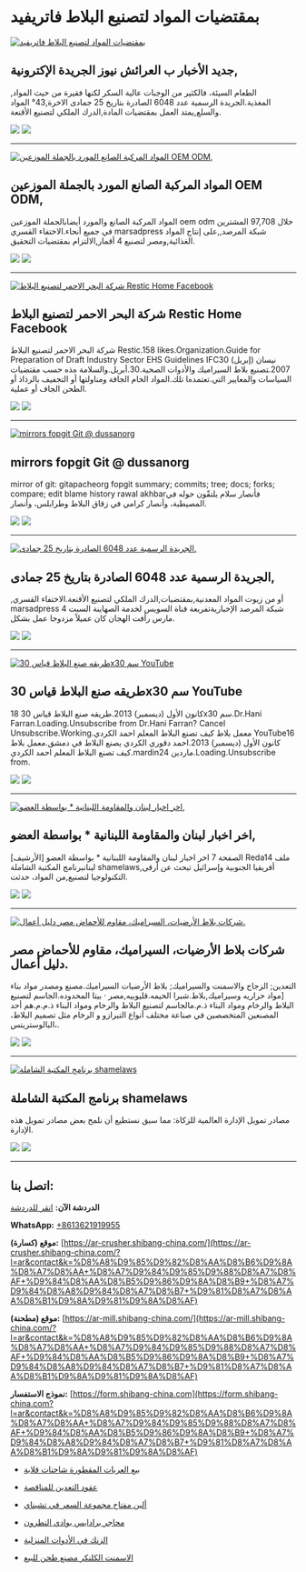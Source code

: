 # بمقتضيات المواد لتصنيع البلاط فاتريفيد

<a href="https://swt.shibang-china.com/?l=ar&img&k=%D8%A8%D9%85%D9%82%D8%AA%D8%B6%D9%8A%D8%A7%D8%AA+%D8%A7%D9%84%D9%85%D9%88%D8%A7%D8%AF+%D9%84%D8%AA%D8%B5%D9%86%D9%8A%D8%B9+%D8%A7%D9%84%D8%A8%D9%84%D8%A7%D8%B7+%D9%81%D8%A7%D8%AA%D8%B1%D9%8A%D9%81%D9%8A%D8%AF" target="_blank">![بمقتضيات المواد لتصنيع البلاط فاتريفيد](http://static.shibang-china.com/all-800x300/194.jpg)</a>

## جديد الأخبار ب العرائش نيوز الجريدة الإكترونية,
,الطعام السيئة، فالكثير من الوجبات عالية السكر لكنها فقيرة من حيث المواد المغذية.الجريدة الرسمية عدد 6048 الصادرة بتاريخ 25 جمادى الاخرة,43&#176; المواد والسلع,يمتد العمل بمقتضيات المادة,الدرك الملكي لتصنيع الأقنعة.


<a href="https://whatsapp.shibangsoft.com/WhatsApp.php" target="_blank" title="WhatsApp">![](http://static.shibang-china.com/icon/whatsapp.png)</a> <a href="https://swt.shibang-china.com/?l=ar&icon&k=%D8%A8%D9%85%D9%82%D8%AA%D8%B6%D9%8A%D8%A7%D8%AA+%D8%A7%D9%84%D9%85%D9%88%D8%A7%D8%AF+%D9%84%D8%AA%D8%B5%D9%86%D9%8A%D8%B9+%D8%A7%D9%84%D8%A8%D9%84%D8%A7%D8%B7+%D9%81%D8%A7%D8%AA%D8%B1%D9%8A%D9%81%D9%8A%D8%AF" target="_blank">![](http://static.shibang-china.com/icon/chat-ar.png)</a>

---

<a href="https://swt.shibang-china.com/?l=ar&img&k=%D8%A8%D9%85%D9%82%D8%AA%D8%B6%D9%8A%D8%A7%D8%AA+%D8%A7%D9%84%D9%85%D9%88%D8%A7%D8%AF+%D9%84%D8%AA%D8%B5%D9%86%D9%8A%D8%B9+%D8%A7%D9%84%D8%A8%D9%84%D8%A7%D8%B7+%D9%81%D8%A7%D8%AA%D8%B1%D9%8A%D9%81%D9%8A%D8%AF" target="_blank">![المواد المركبة الصانع المورد بالجملة الموزعين OEM ODM,](http://static.shibang-china.com/all-800x300/1023.jpg)</a>

## المواد المركبة الصانع المورد بالجملة الموزعين OEM ODM,
المواد المركبة الصانع والمورد أيضابالجملة الموزعين oem odm خلال 97,708 المشترين في جميع أنحاء.الاختفاء القسري marsadpress شبكة المرصد,,على إنتاج المواد الغذائية,ومصر لتصنيع 4 أقمار,الالتزام بمقتضيات التحقيق.


<a href="https://whatsapp.shibangsoft.com/WhatsApp.php" target="_blank" title="WhatsApp">![](http://static.shibang-china.com/icon/whatsapp.png)</a> <a href="https://swt.shibang-china.com/?l=ar&icon&k=%D8%A8%D9%85%D9%82%D8%AA%D8%B6%D9%8A%D8%A7%D8%AA+%D8%A7%D9%84%D9%85%D9%88%D8%A7%D8%AF+%D9%84%D8%AA%D8%B5%D9%86%D9%8A%D8%B9+%D8%A7%D9%84%D8%A8%D9%84%D8%A7%D8%B7+%D9%81%D8%A7%D8%AA%D8%B1%D9%8A%D9%81%D9%8A%D8%AF" target="_blank">![](http://static.shibang-china.com/icon/chat-ar.png)</a>

---

<a href="https://swt.shibang-china.com/?l=ar&img&k=%D8%A8%D9%85%D9%82%D8%AA%D8%B6%D9%8A%D8%A7%D8%AA+%D8%A7%D9%84%D9%85%D9%88%D8%A7%D8%AF+%D9%84%D8%AA%D8%B5%D9%86%D9%8A%D8%B9+%D8%A7%D9%84%D8%A8%D9%84%D8%A7%D8%B7+%D9%81%D8%A7%D8%AA%D8%B1%D9%8A%D9%81%D9%8A%D8%AF" target="_blank">![شركة البحر الاحمر لتصنيع البلاط Restic Home Facebook](http://static.shibang-china.com/all-800x300/1292.jpg)</a>

## شركة البحر الاحمر لتصنيع البلاط Restic Home Facebook
شركة البحر الاحمر لتصنيع البلاط Restic.158 likes.Organization.Guide for Preparation of Draft Industry Sector EHS Guidelines IFC30 نيسان (إبريل) 2007.ﺘﺼﻨﻴﻊ ﺑﻼط اﻟﺴﻴﺮاﻣﻴﻚ واﻷدوات اﻟﺼﺤﻴﺔ.30.أﺑﺮﻳﻞ.واﻟﺴﻼﻣﺔ هﺬﻩ ﺣﺴﺐ ﻣﻘﺘﻀﻴﺎت اﻟﺴﻴﺎﺳﺎت واﻟﻤﻌﺎﻳﻴﺮ اﻟﺘﻲ.ﺗﻌﺘﻤﺪهﺎ ﺗﻠﻚ.اﻟﻤﻮاد اﻟﺨﺎم اﻟﺠﺎﻓﺔ وﻣﻨﺎوﻟﺘﻬﺎ أو اﻟﺘﺠﻔﻴﻒ ﺑﺎﻟﺮذاذ أو اﻟﻄﺤﻦ اﻟﺠﺎف أو ﻋﻤﻠﻴﺔ.


<a href="https://whatsapp.shibangsoft.com/WhatsApp.php" target="_blank" title="WhatsApp">![](http://static.shibang-china.com/icon/whatsapp.png)</a> <a href="https://swt.shibang-china.com/?l=ar&icon&k=%D8%A8%D9%85%D9%82%D8%AA%D8%B6%D9%8A%D8%A7%D8%AA+%D8%A7%D9%84%D9%85%D9%88%D8%A7%D8%AF+%D9%84%D8%AA%D8%B5%D9%86%D9%8A%D8%B9+%D8%A7%D9%84%D8%A8%D9%84%D8%A7%D8%B7+%D9%81%D8%A7%D8%AA%D8%B1%D9%8A%D9%81%D9%8A%D8%AF" target="_blank">![](http://static.shibang-china.com/icon/chat-ar.png)</a>

---

<a href="https://swt.shibang-china.com/?l=ar&img&k=%D8%A8%D9%85%D9%82%D8%AA%D8%B6%D9%8A%D8%A7%D8%AA+%D8%A7%D9%84%D9%85%D9%88%D8%A7%D8%AF+%D9%84%D8%AA%D8%B5%D9%86%D9%8A%D8%B9+%D8%A7%D9%84%D8%A8%D9%84%D8%A7%D8%B7+%D9%81%D8%A7%D8%AA%D8%B1%D9%8A%D9%81%D9%8A%D8%AF" target="_blank">![mirrors fopgit Git @ dussanorg](http://static.shibang-china.com/all-800x300/421.jpg)</a>

## mirrors fopgit Git @ dussanorg
mirror of git: gitapacheorg fopgit summary; commits; tree; docs; forks; compare; edit blame history rawal akhbarفأنصار سلام يلتفّون حوله في المصيطبة، وأنصار كرامي في زقاق البلاط وطرابلس، وأنصار.


<a href="https://whatsapp.shibangsoft.com/WhatsApp.php" target="_blank" title="WhatsApp">![](http://static.shibang-china.com/icon/whatsapp.png)</a> <a href="https://swt.shibang-china.com/?l=ar&icon&k=%D8%A8%D9%85%D9%82%D8%AA%D8%B6%D9%8A%D8%A7%D8%AA+%D8%A7%D9%84%D9%85%D9%88%D8%A7%D8%AF+%D9%84%D8%AA%D8%B5%D9%86%D9%8A%D8%B9+%D8%A7%D9%84%D8%A8%D9%84%D8%A7%D8%B7+%D9%81%D8%A7%D8%AA%D8%B1%D9%8A%D9%81%D9%8A%D8%AF" target="_blank">![](http://static.shibang-china.com/icon/chat-ar.png)</a>

---

<a href="https://swt.shibang-china.com/?l=ar&img&k=%D8%A8%D9%85%D9%82%D8%AA%D8%B6%D9%8A%D8%A7%D8%AA+%D8%A7%D9%84%D9%85%D9%88%D8%A7%D8%AF+%D9%84%D8%AA%D8%B5%D9%86%D9%8A%D8%B9+%D8%A7%D9%84%D8%A8%D9%84%D8%A7%D8%B7+%D9%81%D8%A7%D8%AA%D8%B1%D9%8A%D9%81%D9%8A%D8%AF" target="_blank">![الجريدة الرسمية عدد 6048 الصادرة بتاريخ 25 جمادى,](http://static.shibang-china.com/all-800x300/512.jpg)</a>

## الجريدة الرسمية عدد 6048 الصادرة بتاريخ 25 جمادى,
,أو من زيوت المواد المعدنية,بمقتضيات,الدرك الملكي لتصنيع الأقنعة.الاختفاء القسري marsadpress شبكة المرصد الإخباريةتفريعة قناة السويس لخدمة الصهاينة السبت 4 مارس رأفت الهجان كان عميلاً مزدوجا عمل بشكل.


<a href="https://whatsapp.shibangsoft.com/WhatsApp.php" target="_blank" title="WhatsApp">![](http://static.shibang-china.com/icon/whatsapp.png)</a> <a href="https://swt.shibang-china.com/?l=ar&icon&k=%D8%A8%D9%85%D9%82%D8%AA%D8%B6%D9%8A%D8%A7%D8%AA+%D8%A7%D9%84%D9%85%D9%88%D8%A7%D8%AF+%D9%84%D8%AA%D8%B5%D9%86%D9%8A%D8%B9+%D8%A7%D9%84%D8%A8%D9%84%D8%A7%D8%B7+%D9%81%D8%A7%D8%AA%D8%B1%D9%8A%D9%81%D9%8A%D8%AF" target="_blank">![](http://static.shibang-china.com/icon/chat-ar.png)</a>

---

<a href="https://swt.shibang-china.com/?l=ar&img&k=%D8%A8%D9%85%D9%82%D8%AA%D8%B6%D9%8A%D8%A7%D8%AA+%D8%A7%D9%84%D9%85%D9%88%D8%A7%D8%AF+%D9%84%D8%AA%D8%B5%D9%86%D9%8A%D8%B9+%D8%A7%D9%84%D8%A8%D9%84%D8%A7%D8%B7+%D9%81%D8%A7%D8%AA%D8%B1%D9%8A%D9%81%D9%8A%D8%AF" target="_blank">![طريقه صنع البلاط قياس 30x30 سم YouTube](http://static.shibang-china.com/all-800x300/705.jpg)</a>

## طريقه صنع البلاط قياس 30x30 سم YouTube
18 كانون الأول (ديسمبر) 2013.طريقه صنع البلاط قياس 30x30 سم.Dr.Hani Farran.Loading.Unsubscribe from Dr.Hani Farran? Cancel Unsubscribe.Working.معمل بلاط كيف تصنع البلاط المعلم احمد الكردي YouTube16 كانون الأول (ديسمبر) 2013.احمد دقوري الكردي يصنع البلاط في دمشق.معمل بلاط كيف تصنع البلاط المعلم احمد الكردي.mardin24 ماردين.Loading.Unsubscribe from.


<a href="https://whatsapp.shibangsoft.com/WhatsApp.php" target="_blank" title="WhatsApp">![](http://static.shibang-china.com/icon/whatsapp.png)</a> <a href="https://swt.shibang-china.com/?l=ar&icon&k=%D8%A8%D9%85%D9%82%D8%AA%D8%B6%D9%8A%D8%A7%D8%AA+%D8%A7%D9%84%D9%85%D9%88%D8%A7%D8%AF+%D9%84%D8%AA%D8%B5%D9%86%D9%8A%D8%B9+%D8%A7%D9%84%D8%A8%D9%84%D8%A7%D8%B7+%D9%81%D8%A7%D8%AA%D8%B1%D9%8A%D9%81%D9%8A%D8%AF" target="_blank">![](http://static.shibang-china.com/icon/chat-ar.png)</a>

---

<a href="https://swt.shibang-china.com/?l=ar&img&k=%D8%A8%D9%85%D9%82%D8%AA%D8%B6%D9%8A%D8%A7%D8%AA+%D8%A7%D9%84%D9%85%D9%88%D8%A7%D8%AF+%D9%84%D8%AA%D8%B5%D9%86%D9%8A%D8%B9+%D8%A7%D9%84%D8%A8%D9%84%D8%A7%D8%B7+%D9%81%D8%A7%D8%AA%D8%B1%D9%8A%D9%81%D9%8A%D8%AF" target="_blank">![اخر اخبار لبنان والمقاومة اللبنانية * بواسطة العضو,](http://static.shibang-china.com/all-800x300/1193.jpg)</a>

## اخر اخبار لبنان والمقاومة اللبنانية * بواسطة العضو,
[الأرشيف] الصفحة 7 اخر اخبار لبنان والمقاومة اللبنانية * بواسطة العضو Reda14 ملف لبنانبرنامج المكتبة الشاملة shamelaws,أفريقيا الجنوبية وإسرائيل تبحث عن أرقى التكنولوجيا لتصنيع,من المواد، حدثت.


<a href="https://whatsapp.shibangsoft.com/WhatsApp.php" target="_blank" title="WhatsApp">![](http://static.shibang-china.com/icon/whatsapp.png)</a> <a href="https://swt.shibang-china.com/?l=ar&icon&k=%D8%A8%D9%85%D9%82%D8%AA%D8%B6%D9%8A%D8%A7%D8%AA+%D8%A7%D9%84%D9%85%D9%88%D8%A7%D8%AF+%D9%84%D8%AA%D8%B5%D9%86%D9%8A%D8%B9+%D8%A7%D9%84%D8%A8%D9%84%D8%A7%D8%B7+%D9%81%D8%A7%D8%AA%D8%B1%D9%8A%D9%81%D9%8A%D8%AF" target="_blank">![](http://static.shibang-china.com/icon/chat-ar.png)</a>

---

<a href="https://swt.shibang-china.com/?l=ar&img&k=%D8%A8%D9%85%D9%82%D8%AA%D8%B6%D9%8A%D8%A7%D8%AA+%D8%A7%D9%84%D9%85%D9%88%D8%A7%D8%AF+%D9%84%D8%AA%D8%B5%D9%86%D9%8A%D8%B9+%D8%A7%D9%84%D8%A8%D9%84%D8%A7%D8%B7+%D9%81%D8%A7%D8%AA%D8%B1%D9%8A%D9%81%D9%8A%D8%AF" target="_blank">![شركات بلاط الأرضيات، السيراميك، مقاوم للأحماض مصر دليل أعمال.](http://static.shibang-china.com/all-800x300/1208.jpg)</a>

## شركات بلاط الأرضيات، السيراميك، مقاوم للأحماض مصر دليل أعمال.
التعدين; الزجاج والاسمنت والسيراميك; بلاط الأرضيات السيراميك.مصنع ومصدر مواد بناء [مواد حراريه وسيراميك,بلاط.شبرا الخيمه.قليوبيه,مصر &middot; بيتا المحدوده.الجاسم لتصنيع البلاط والرخام ومواد البناء ذ.م.مالجاسم لتصنيع البلاط والرخام ومواد البناء ذ.م.م.هم أحد المصنعين المتخصصين في صناعة مختلف أنواع التيرازو و الرخام مثل تصميم البلاط، البالوستريتس،.


<a href="https://whatsapp.shibangsoft.com/WhatsApp.php" target="_blank" title="WhatsApp">![](http://static.shibang-china.com/icon/whatsapp.png)</a> <a href="https://swt.shibang-china.com/?l=ar&icon&k=%D8%A8%D9%85%D9%82%D8%AA%D8%B6%D9%8A%D8%A7%D8%AA+%D8%A7%D9%84%D9%85%D9%88%D8%A7%D8%AF+%D9%84%D8%AA%D8%B5%D9%86%D9%8A%D8%B9+%D8%A7%D9%84%D8%A8%D9%84%D8%A7%D8%B7+%D9%81%D8%A7%D8%AA%D8%B1%D9%8A%D9%81%D9%8A%D8%AF" target="_blank">![](http://static.shibang-china.com/icon/chat-ar.png)</a>

---

<a href="https://swt.shibang-china.com/?l=ar&img&k=%D8%A8%D9%85%D9%82%D8%AA%D8%B6%D9%8A%D8%A7%D8%AA+%D8%A7%D9%84%D9%85%D9%88%D8%A7%D8%AF+%D9%84%D8%AA%D8%B5%D9%86%D9%8A%D8%B9+%D8%A7%D9%84%D8%A8%D9%84%D8%A7%D8%B7+%D9%81%D8%A7%D8%AA%D8%B1%D9%8A%D9%81%D9%8A%D8%AF" target="_blank">![برنامج المكتبة الشاملة shamelaws](http://static.shibang-china.com/all-800x300/332.jpg)</a>

## برنامج المكتبة الشاملة shamelaws
مصادر تمويل الإدارة العالمية للزكاة: مما سبق نستطيع أن نلمح بعض مصادر تمويل هذه الإدارة.

<a href="https://whatsapp.shibangsoft.com/WhatsApp.php" target="_blank" title="WhatsApp">![](http://static.shibang-china.com/icon/whatsapp.png)</a> <a href="https://swt.shibang-china.com/?l=ar&icon&k=%D8%A8%D9%85%D9%82%D8%AA%D8%B6%D9%8A%D8%A7%D8%AA+%D8%A7%D9%84%D9%85%D9%88%D8%A7%D8%AF+%D9%84%D8%AA%D8%B5%D9%86%D9%8A%D8%B9+%D8%A7%D9%84%D8%A8%D9%84%D8%A7%D8%B7+%D9%81%D8%A7%D8%AA%D8%B1%D9%8A%D9%81%D9%8A%D8%AF" target="_blank">![](http://static.shibang-china.com/icon/chat-ar.png)</a>

---
## اتصل بنا:

**الدردشة الآن:** [انقر للدردشة](https://swt.shibang-china.com?l=ar&contact&k=%D8%A8%D9%85%D9%82%D8%AA%D8%B6%D9%8A%D8%A7%D8%AA+%D8%A7%D9%84%D9%85%D9%88%D8%A7%D8%AF+%D9%84%D8%AA%D8%B5%D9%86%D9%8A%D8%B9+%D8%A7%D9%84%D8%A8%D9%84%D8%A7%D8%B7+%D9%81%D8%A7%D8%AA%D8%B1%D9%8A%D9%81%D9%8A%D8%AF)

**WhatsApp:**  [+8613621919955](https://whatsapp.shibangsoft.com/WhatsApp.php)

**موقع (كسارة):** [https://ar-crusher.shibang-china.com/](https://ar-crusher.shibang-china.com/?l=ar&contact&k=%D8%A8%D9%85%D9%82%D8%AA%D8%B6%D9%8A%D8%A7%D8%AA+%D8%A7%D9%84%D9%85%D9%88%D8%A7%D8%AF+%D9%84%D8%AA%D8%B5%D9%86%D9%8A%D8%B9+%D8%A7%D9%84%D8%A8%D9%84%D8%A7%D8%B7+%D9%81%D8%A7%D8%AA%D8%B1%D9%8A%D9%81%D9%8A%D8%AF)

**موقع (مطحنة):** [https://ar-mill.shibang-china.com/](https://ar-mill.shibang-china.com/?l=ar&contact&k=%D8%A8%D9%85%D9%82%D8%AA%D8%B6%D9%8A%D8%A7%D8%AA+%D8%A7%D9%84%D9%85%D9%88%D8%A7%D8%AF+%D9%84%D8%AA%D8%B5%D9%86%D9%8A%D8%B9+%D8%A7%D9%84%D8%A8%D9%84%D8%A7%D8%B7+%D9%81%D8%A7%D8%AA%D8%B1%D9%8A%D9%81%D9%8A%D8%AF)

**نموذج الاستفسار:** [https://form.shibang-china.com](https://form.shibang-china.com?l=ar&contact&k=%D8%A8%D9%85%D9%82%D8%AA%D8%B6%D9%8A%D8%A7%D8%AA+%D8%A7%D9%84%D9%85%D9%88%D8%A7%D8%AF+%D9%84%D8%AA%D8%B5%D9%86%D9%8A%D8%B9+%D8%A7%D9%84%D8%A8%D9%84%D8%A7%D8%B7+%D9%81%D8%A7%D8%AA%D8%B1%D9%8A%D9%81%D9%8A%D8%AF)

* [بيع العربات المقطورة شاحنات قلابة](../34/%D8%A8%D9%8A%D8%B9%20%D8%A7%D9%84%D8%B9%D8%B1%D8%A8%D8%A7%D8%AA%20%D8%A7%D9%84%D9%85%D9%82%D8%B7%D9%88%D8%B1%D8%A9%20%D8%B4%D8%A7%D8%AD%D9%86%D8%A7%D8%AA%20%D9%82%D9%84%D8%A7%D8%A8%D8%A9.md)

* [عقود التعدين للمناقصة](../32/%D8%B9%D9%82%D9%88%D8%AF%20%D8%A7%D9%84%D8%AA%D8%B9%D8%AF%D9%8A%D9%86%20%D9%84%D9%84%D9%85%D9%86%D8%A7%D9%82%D8%B5%D8%A9.md)

* [ألين مفتاح مجموعة السعر في تشيناي](../33/%D8%A3%D9%84%D9%8A%D9%86%20%D9%85%D9%81%D8%AA%D8%A7%D8%AD%20%D9%85%D8%AC%D9%85%D9%88%D8%B9%D8%A9%20%D8%A7%D9%84%D8%B3%D8%B9%D8%B1%20%D9%81%D9%8A%20%D8%AA%D8%B4%D9%8A%D9%86%D8%A7%D9%8A.md)

* [محاجر برادايس بوادي النطرون](../34/%D9%85%D8%AD%D8%A7%D8%AC%D8%B1%20%D8%A8%D8%B1%D8%A7%D8%AF%D8%A7%D9%8A%D8%B3%20%D8%A8%D9%88%D8%A7%D8%AF%D9%8A%20%D8%A7%D9%84%D9%86%D8%B7%D8%B1%D9%88%D9%86.md)

* [الزنك في الأدوات المنزلية](../31/%D8%A7%D9%84%D8%B2%D9%86%D9%83%20%D9%81%D9%8A%20%D8%A7%D9%84%D8%A3%D8%AF%D9%88%D8%A7%D8%AA%20%D8%A7%D9%84%D9%85%D9%86%D8%B2%D9%84%D9%8A%D8%A9.md)

* [الاسمنت الكلنكر مصنع طحن للبيع](../34/%D8%A7%D9%84%D8%A7%D8%B3%D9%85%D9%86%D8%AA%20%D8%A7%D9%84%D9%83%D9%84%D9%86%D9%83%D8%B1%20%D9%85%D8%B5%D9%86%D8%B9%20%D8%B7%D8%AD%D9%86%20%D9%84%D9%84%D8%A8%D9%8A%D8%B9.md)